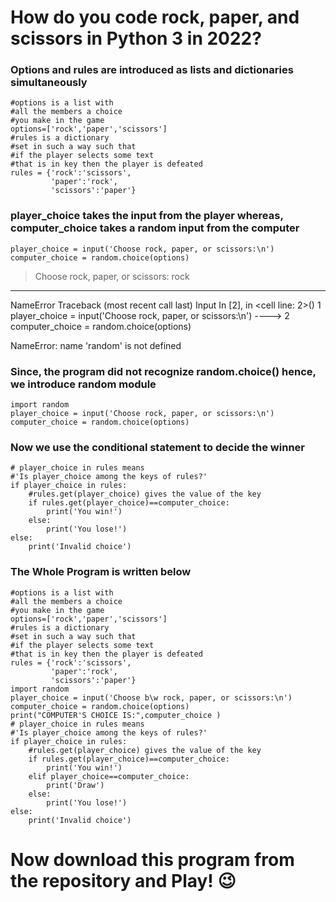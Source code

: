 # How do you code rock, paper, and scissors in Python 3 in 2022?

### Options and rules are introduced as lists and dictionaries simultaneously

```
#options is a list with 
#all the members a choice 
#you make in the game
options=['rock','paper','scissors']
#rules is a dictionary 
#set in such a way such that 
#if the player selects some text 
#that is in key then the player is defeated
rules = {'rock':'scissors',
         'paper':'rock',
         'scissors':'paper'}
```

### player_choice takes the input from the player whereas, computer_choice takes a random input from the computer

```
player_choice = input('Choose rock, paper, or scissors:\n')
computer_choice = random.choice(options)
```
>Choose rock, paper, or scissors:
rock
---------------------------------------------------------------------------
NameError                                 Traceback (most recent call last)
Input In [2], in <cell line: 2>()
      1 player_choice = input('Choose rock, paper, or scissors:\n')
----> 2 computer_choice = random.choice(options)

NameError: name 'random' is not defined

### Since, the program did not recognize random.choice() hence, we introduce random module

```
import random
player_choice = input('Choose rock, paper, or scissors:\n')
computer_choice = random.choice(options)
```

### Now we use the conditional statement to decide the winner

```
# player_choice in rules means 
#'Is player_choice among the keys of rules?'
if player_choice in rules:
    #rules.get(player_choice) gives the value of the key
    if rules.get(player_choice)==computer_choice:
        print('You win!')
    else:
        print('You lose!')
else:
    print('Invalid choice')
```

### The Whole Program is written below

```
#options is a list with 
#all the members a choice 
#you make in the game
options=['rock','paper','scissors']
#rules is a dictionary 
#set in such a way such that 
#if the player selects some text 
#that is in key then the player is defeated
rules = {'rock':'scissors',
         'paper':'rock',
         'scissors':'paper'}
import random
player_choice = input('Choose b\w rock, paper, or scissors:\n')
computer_choice = random.choice(options)
print("COMPUTER'S CHOICE IS:",computer_choice )
# player_choice in rules means 
#'Is player_choice among the keys of rules?'
if player_choice in rules:
    #rules.get(player_choice) gives the value of the key
    if rules.get(player_choice)==computer_choice:
        print('You win!')
    elif player_choice==computer_choice:
        print('Draw')
    else:
        print('You lose!')
else:
    print('Invalid choice')
```

# Now download this program from the repository and Play! 😉
